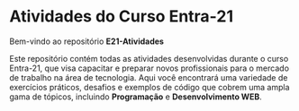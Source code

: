 <h1>Atividades do Curso Entra-21</h1>
Bem-vindo ao repositório <b>E21-Atividades</b>

Este repositório contém todas as atividades desenvolvidas durante o curso Entra-21, que visa capacitar e preparar novos profissionais para o mercado de trabalho na área de tecnologia. Aqui você encontrará uma variedade de exercícios práticos, desafios e exemplos de código que cobrem uma ampla gama de tópicos, incluindo <b>Programação</b> e <b>Desenvolvimento WEB</b>.
